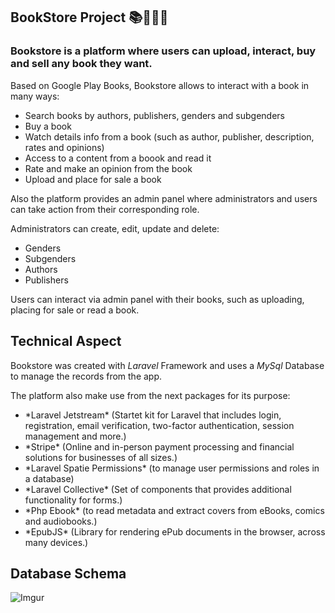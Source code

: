 ## BookStore Project 📚📕📗📘

### Bookstore is a platform where users can upload, interact, buy and sell any book they want. 

<p>Based on Google Play Books, Bookstore allows to interact with a book in many ways:
    
<ul>
    <li>
        Search books by authors, publishers, genders and subgenders
    </li>
    <li>
        Buy a book
    </li>
    <li>
        Watch details info from a book (such as author, publisher, description, rates and opinions)
    </li>
    <li>
        Access to a content from a boook and read it
    </li>
    <li>
        Rate and make an opinion from the book
    </li>
    <li>
        Upload and place for sale a book
    </li>
</ul>

Also the platform provides an admin panel where administrators and users can take action from their corresponding role.

Administrators can create, edit, update and delete:

<ul>
    <li>Genders</li>
    <li>Subgenders</li>
    <li>Authors</li>
    <li>Publishers</li>
</ul>

Users can interact via admin panel with their books, such as uploading, placing for sale or read a book.


## Technical Aspect

Bookstore was created with *Laravel* Framework and uses a *MySql* Database to manage the records from the app.

The platform also make use from the next packages for its purpose:

<ul>
    <li>
        *Laravel Jetstream* (Startet kit for Laravel that includes login, registration, email verification, two-factor authentication, session management and more.)
    </li>
    <li>
        *Stripe* (Online and in-person payment processing and financial solutions for businesses of all sizes.)
    </li>
    <li>
        *Laravel Spatie Permissions* (to manage user permissions and roles in a database)
    </li>
     <li>
        *Laravel Collective* (Set of components that provides additional functionality for forms.)
    </li>
    <li>
        *Php Ebook* (to read metadata and extract covers from eBooks, comics and audiobooks.)
    </li>
    <li>
        *EpubJS* (Library for rendering ePub documents in the browser, across many devices.)
    </li>
</ul>

## Database Schema

![Imgur](https://i.imgur.com/2uNnZTo.png)
